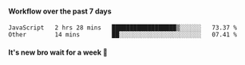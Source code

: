 #### Workflow over the past 7 days

<!--START_SECTION:waka-->

```text
JavaScript   2 hrs 28 mins   ██████████████████▒░░░░░░   73.37 %
Other        14 mins         ██░░░░░░░░░░░░░░░░░░░░░░░   07.41 %
```

<!--END_SECTION:waka-->

#### It's new bro wait for a week 😤
